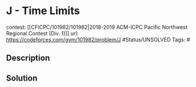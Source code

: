 # J - Time Limits

contest: [[CFICPC/101982/101982|2018-2019 ACM-ICPC Pacific Northwest Regional Contest (Div. 1)]]
url: https://codeforces.com/gym/101982/problem/J
#Status/UNSOLVED
Tags: #

## Description

## Solution

